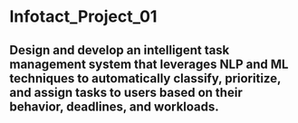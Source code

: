 # Infotact_Project_01
## Design and develop an intelligent task management system that leverages NLP and ML techniques to automatically classify, prioritize, and assign tasks to users based on their behavior, deadlines, and workloads.




